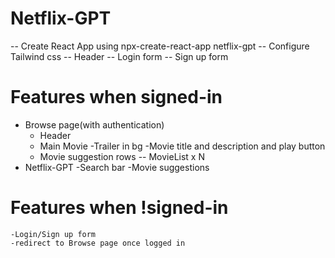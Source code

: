 # Netflix-GPT

-- Create React App using npx-create-react-app netflix-gpt
-- Configure Tailwind css
-- Header
-- Login form
-- Sign up form

# Features when signed-in

- Browse page(with authentication)
  - Header
  - Main Movie
    -Trailer in bg
    -Movie title and description and play button
  - Movie suggestion rows
    -- MovieList x N
- Netflix-GPT
  -Search bar
  -Movie suggestions

# Features when !signed-in

    -Login/Sign up form
    -redirect to Browse page once logged in

